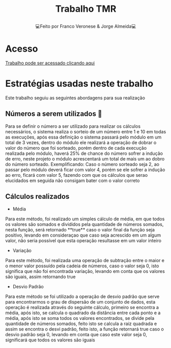 <h1 align="center">
    <p>Trabalho TMR</p>
</h1>
<p align="center">💻Feito por Franco Veronese & Jorge Almeida💻</p>


# Acesso
[Trabalho pode ser acessado clicando aqui](https://tmr-three.vercel.app/)

# Estratégias usadas neste trabalho
Este trabalho seguiu as seguintes abordagens para sua realização
<h2> Números a serem utilizados 🤔</h2>
<p>Para se definir o número a ser utilizado para realizar os cálculos necessários, o sistema realiza o sorteio de um número entre 1 e 10 em todas as execuções, após essa definição o sistema passará pelo módulo em um total de 3 vezes, dentro do módulo ele realizará a operação de dobrar o valor do número que foi sorteado, porém dentro de cada execução realizada pelo módulo, haverá 25% de chance do número sofrer a indução de erro, neste projeto o módulo acrescentará um total de mais um ao dobro do número sorteado. Exemplificando: Caso o número sorteado seja 2, ao passar pelo módulo deverá ficar com valor 4, porém se ele sofrer a indução ao erro, ficará com valor 5, fazendo com que os cálculos que serao elucidados em seguida não consigam bater com o valor correto </p>

<h2> Cálculos realizados</h2>

* Média
<p>Para este método, foi realizado um simples cálculo de média, em que todos os valores são somados e divididos pela quantidade de números somados, nesta função, será retornado **true**  caso o valor final da função seja positivo, levando em consideraçao que caso seja acrescido em um algum valor, não seria possível que esta operação resultasse em um valor inteiro </p>

* Variação
<p>Para este método, foi realizada uma operação de subtração entre o maior e o menor valor possuído pela cadeia de números, caso o valor seja 0, isto significa que não foi encontrada variação, levando em conta que os valores são iguais, assim retornando true</p>


* Desvio Padrão
<p>Para este método se foi utilizado a operação de desvio padrão que serve para encontrarmos o grau de dispersão de um conjunto de dados, esta operação é realizada através do seguinte cálculo, primeiro se encontra a média, após isto, se calcula o quadrado da distância entre cada ponto e a média, após isto se soma todos os valores encontrados, se divide pela quantidade de números somados, feito isto se calcula a raiz quadrada e assim se encontra o desvi padrão, feito isto, a função retornará true caso o desvio padrão seja 0, levando em conta que caso este valor seja 0, significará que todos os valores são iguais  </p>


